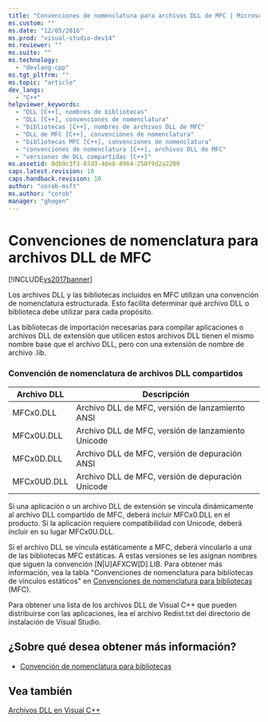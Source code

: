 ```yaml
---
title: "Convenciones de nomenclatura para archivos DLL de MFC | Microsoft Docs"
ms.custom: ""
ms.date: "12/05/2016"
ms.prod: "visual-studio-dev14"
ms.reviewer: ""
ms.suite: ""
ms.technology: 
  - "devlang-cpp"
ms.tgt_pltfrm: ""
ms.topic: "article"
dev_langs: 
  - "C++"
helpviewer_keywords: 
  - "DLL [C++], nombres de bibliotecas"
  - "DLL [C++], convenciones de nomenclatura"
  - "bibliotecas [C++], nombres de archivos DLL de MFC"
  - "DLL de MFC [C++], convenciones de nomenclatura"
  - "bibliotecas MFC [C++], convenciones de nomenclatura"
  - "convenciones de nomenclatura [C++], archivos DLL de MFC"
  - "versiones de DLL compartidas [C++]"
ms.assetid: 0db9c3f3-87d3-40e8-8964-250f9d2a2209
caps.latest.revision: 10
caps.handback.revision: 10
author: "corob-msft"
ms.author: "corob"
manager: "ghogen"
---
```

# Convenciones de nomenclatura para archivos DLL de MFC
[!INCLUDE[vs2017banner](../assembler/inline/includes/vs2017banner.md)]

Los archivos DLL y las bibliotecas incluidos en MFC utilizan una convención de nomenclatura estructurada.  Esto facilita determinar qué archivo DLL o biblioteca debe utilizar para cada propósito.  
  
 Las bibliotecas de importación necesarias para compilar aplicaciones o archivos DLL de extensión que utilicen estos archivos DLL tienen el mismo nombre base que el archivo DLL, pero con una extensión de nombre de archivo .lib.  
  
### Convención de nomenclatura de archivos DLL compartidos  
  
|Archivo DLL|Descripción|  
|-----------------|-----------------|  
|MFCx0.DLL|Archivo DLL de MFC, versión de lanzamiento ANSI|  
|MFCx0U.DLL|Archivo DLL de MFC, versión de lanzamiento Unicode|  
|MFCx0D.DLL|Archivo DLL de MFC, versión de depuración ANSI|  
|MFCx0UD.DLL|Archivo DLL de MFC, versión de depuración Unicode|  
  
 Si una aplicación o un archivo DLL de extensión se vincula dinámicamente al archivo DLL compartido de MFC, deberá incluir MFCx0.DLL en el producto.  Si la aplicación requiere compatibilidad con Unicode, deberá incluir en su lugar MFCx0U.DLL.  
  
 Si el archivo DLL se vincula estáticamente a MFC, deberá vincularlo a una de las bibliotecas MFC estáticas.  A estas versiones se les asignan nombres que siguen la convención \[N&#124;U\]AFXCW\[D\].LIB.  Para obtener más información, vea la tabla "Convenciones de nomenclatura para bibliotecas de vínculos estáticos" en [Convenciones de nomenclatura para bibliotecas](../mfc/library-naming-conventions.md) \(MFC\).  
  
 Para obtener una lista de los archivos DLL de Visual C\+\+ que pueden distribuirse con las aplicaciones, lea el archivo Redist.txt del directorio de instalación de Visual Studio.  
  
## ¿Sobre qué desea obtener más información?  
  
-   [Convención de nomenclatura para bibliotecas](../mfc/library-naming-conventions.md)  
  
## Vea también  
 [Archivos DLL en Visual C\+\+](../build/dlls-in-visual-cpp.md)
